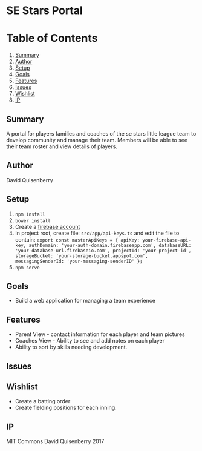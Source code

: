 # SE Stars Portal

# Table of Contents
1. [Summary](#summary)
2. [Author](#author)
3. [Setup](#setup)
4. [Goals](#goals)
5. [Features](#features)
6. [Issues](#issues)
7. [Wishlist](#wishlist)
8. [IP](#ip)

## Summary

A portal for players families and coaches of the se stars little league team to develop community and manage their team.  Members will be able to see their team roster and view details of players.

## Author

David Quisenberry

## Setup

1. `npm install`
2. `bower install`
3. Create a [firebase account](https:firebase.google.com)
4. In project root, create file: `src/app/api-keys.ts` and edit the file to contain:
`export const masterApiKeys = {
apiKey: your-firebase-api-key,
authDomain: 'your-auth-domain.firebaseapp.com',
databaseURL: 'your-database-url.firebaseio.com',
projectId: 'your-project-id',
storageBucket: 'your-storage-bucket.appspot.com',
messagingSenderId: 'your-messaging-senderID'
};
`
5. `npm serve`


## Goals

- Build a web application for managing a team experience

## Features

- Parent View - contact information for each player and team pictures
- Coaches View - Ability to see and add notes on each player
- Ability to sort by skills needing development.

## Issues

## Wishlist
- Create a batting order
- Create fielding positions for each inning.

## IP

MIT Commons
David Quisenberry 2017
